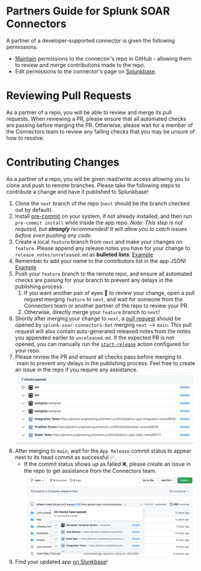 # Partners Guide for Splunk SOAR Connectors
A partner of a developer-supported connector is given the following permissions.
 - [Maintain](https://docs.github.com/en/organizations/managing-access-to-your-organizations-repositories/repository-roles-for-an-organization)
permissions to the connector's repo in GitHub - allowing them to review and merge contributions made to the repo. 
 - Edit permissions to the connector's page on [Splunkbase](https://splunkbase.splunk.com/).

# Reviewing Pull Requests
As a partner of a repo, you will be able to review and merge its pull requests. 
When reviewing a PR, please ensure that all automated checks are passing before merging the PR. 
Otherwise, please wait for a member of the Connectors team to review any failing checks 
that you may be unsure of how to resolve.

# Contributing Changes
As a partner of a repo, you will be given read/write access allowing you to clone and push to remote branches. 
Please take the following steps to contribute a change and have it published to Splunkbase!
  1. Clone the `next` branch of the repo (`next` should be the branch checked out by default).
  1. Install [pre-commit](https://pre-commit.com/#install) on your system, if not already installed, 
     and then run `pre-commit install` while inside the app repo. _Note: This step is not required, but **strongly** recommended! It will allow you to catch issues before even pushing any code._
  1. Create a local `feature` branch from `next` and make your changes on `feature`. 
     Please append any release notes you have for your change to `release_notes/unreleased.md` as **bulleted lists**. [Example](https://github.com/splunk-soar-connectors/screenshotmachine/commit/679403aaee1c5d92adcc9c7743deba419d519c9f) 
  1. Remember to add your name to the contributors list in the app JSON! [Example](https://github.com/splunk-soar-connectors/smime/blob/next/smime.json#L14)
  1. Push your `feature` branch to the remote repo, and ensure all automated checks are passing for your 
     branch to prevent any delays in the publishing process.
     1. If you want another pair of eyes :eyes: to review your change, open a pull request merging `feature` to `next`, and wait for someone from the Connectors team or another partner of the repo to review your PR.
     1. Otherwise, directly merge your `feature` branch to `next`!
  1. Shortly after merging your change to `next`, a [pull request](https://github.com/splunk-soar-connectors/office365/pull/28) 
     should be opened by `splunk-soar-connectors-bot` merging `next` --> `main`. This pull request will also contain auto-generated released notes from the notes you appended earlier to `unreleased.md`. If the expected PR is not opened, you can manually run the [`start-release`](https://github.com/splunk-soar-connectors/office365/actions/workflows/start-release.yml) action configured for your repo.
  1. Please review the PR and ensure all checks pass before merging to `main to prevent any 
     delays in the publishing process. Feel free to create an issue in the repo if you require any assistance.
  ![](Images/automated_checks.png)
  1. After merging to `main`,  wait for the `App Release` commit status to appear next to its head 
     commit as successful :white_check_mark:.
     - If the commit status shows up as failed :x:, please create an issue in the repo to get assistance 
       from the Connectors team. 
  ![](Images/app_release_status.png)
  1. Find your updated app [on Slunkbase](https://splunkbase.splunk.com/apps/#/product/soar/)!
